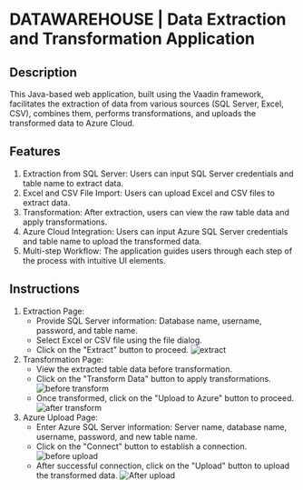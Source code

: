 # DATAWAREHOUSE | Data Extraction and Transformation Application

## Description
This Java-based web application, built using the Vaadin framework, facilitates the extraction of data from various sources (SQL Server, Excel, CSV), combines them, performs transformations, and uploads the transformed data to Azure Cloud.

## Features
1. Extraction from SQL Server: Users can input SQL Server credentials and table name to extract data.
2. Excel and CSV File Import: Users can upload Excel and CSV files to extract data.
3. Transformation: After extraction, users can view the raw table data and apply transformations.
4. Azure Cloud Integration: Users can input Azure SQL Server credentials and table name to upload the transformed data.
5. Multi-step Workflow: The application guides users through each step of the process with intuitive UI elements.

## Instructions
1. Extraction Page:
   * Provide SQL Server information: Database name, username, password, and table name.
   * Select Excel or CSV file using the file dialog.
   * Click on the "Extract" button to proceed.
![extract](https://github.com/GoldenDovah/DataWarehouseInterface/assets/19519174/733c94dc-7446-4bb2-bcd2-088d974e589e)
2. Transformation Page:
   * View the extracted table data before transformation.
   * Click on the "Transform Data" button to apply transformations.
![before transform](https://github.com/GoldenDovah/DataWarehouseInterface/assets/19519174/ee3f0c83-d842-4166-8d4c-8f77c3d05bab)
   * Once transformed, click on the "Upload to Azure" button to proceed.
![after transform](https://github.com/GoldenDovah/DataWarehouseInterface/assets/19519174/d740317c-a820-495c-9f7d-be2959e404b7)
3. Azure Upload Page:
   * Enter Azure SQL Server information: Server name, database name, username, password, and new table name.
   * Click on the "Connect" button to establish a connection.
![before upload](https://github.com/GoldenDovah/DataWarehouseInterface/assets/19519174/a2aab3e4-f018-4c05-9c60-61bade2c5870)
   * After successful connection, click on the "Upload" button to upload the transformed data.
![After upload](https://github.com/GoldenDovah/DataWarehouseInterface/assets/19519174/6c7547f9-3d72-4f8e-8152-40bc401cac55)
